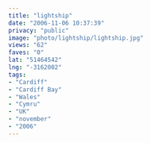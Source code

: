 ```yaml
---
title: "lightship"
date: "2006-11-06 10:37:39"
privacy: "public"
image: "photo/lightship/lightship.jpg"
views: "62"
faves: "0"
lat: "51464542"
lng: "-3162002"
tags:
- "Cardiff"
- "Cardiff Bay"
- "Wales"
- "Cymru"
- "UK"
- "november"
- "2006"
---
```


